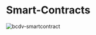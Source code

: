 # Smart-Contracts

![bcdv-smartcontract](https://github.com/mahi778/Smart-Contracts/assets/89844272/856955ed-c4d3-4665-8c5c-7ab78788d66f)
